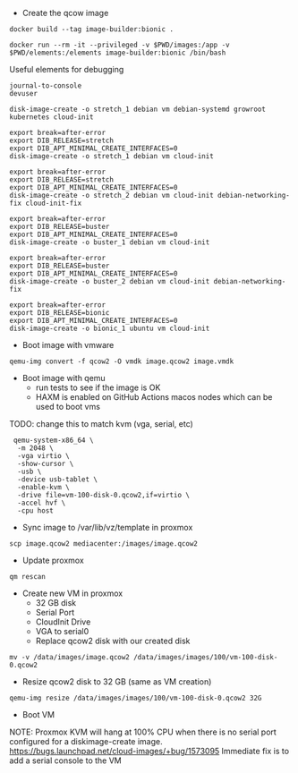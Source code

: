 - Create the qcow image
  
```
docker build --tag image-builder:bionic .
```
  
```
docker run --rm -it --privileged -v $PWD/images:/app -v $PWD/elements:/elements image-builder:bionic /bin/bash
```

Useful elements for debugging
```
journal-to-console
devuser
```

```
disk-image-create -o stretch_1 debian vm debian-systemd growroot kubernetes cloud-init

export break=after-error
export DIB_RELEASE=stretch
export DIB_APT_MINIMAL_CREATE_INTERFACES=0
disk-image-create -o stretch_1 debian vm cloud-init

export break=after-error
export DIB_RELEASE=stretch
export DIB_APT_MINIMAL_CREATE_INTERFACES=0
disk-image-create -o stretch_2 debian vm cloud-init debian-networking-fix cloud-init-fix

export break=after-error
export DIB_RELEASE=buster
export DIB_APT_MINIMAL_CREATE_INTERFACES=0
disk-image-create -o buster_1 debian vm cloud-init 

export break=after-error
export DIB_RELEASE=buster
export DIB_APT_MINIMAL_CREATE_INTERFACES=0
disk-image-create -o buster_2 debian vm cloud-init debian-networking-fix

export break=after-error
export DIB_RELEASE=bionic
export DIB_APT_MINIMAL_CREATE_INTERFACES=0
disk-image-create -o bionic_1 ubuntu vm cloud-init
```

- Boot image with vmware

```
qemu-img convert -f qcow2 -O vmdk image.qcow2 image.vmdk
```

- Boot image with qemu
  - run tests to see if the image is OK
  - HAXM is enabled on GitHub Actions macos nodes
    which can be used to boot vms

TODO: change this to match kvm (vga, serial, etc)
```
 qemu-system-x86_64 \
  -m 2048 \
  -vga virtio \
  -show-cursor \
  -usb \
  -device usb-tablet \
  -enable-kvm \
  -drive file=vm-100-disk-0.qcow2,if=virtio \
  -accel hvf \
  -cpu host
```

- Sync image to /var/lib/vz/template in proxmox

```
scp image.qcow2 mediacenter:/images/image.qcow2
```

- Update proxmox

```
qm rescan
```

- Create new VM in proxmox
  - 32 GB disk
  - Serial Port
  - CloudInit Drive
  - VGA to serial0
  - Replace qcow2 disk with our created disk

```
mv -v /data/images/image.qcow2 /data/images/images/100/vm-100-disk-0.qcow2
```

- Resize qcow2 disk to 32 GB (same as VM creation)

```
qemu-img resize /data/images/images/100/vm-100-disk-0.qcow2 32G
```

- Boot VM

NOTE: Proxmox KVM will hang at 100% CPU when there is no serial port configured for a diskimage-create image.
https://bugs.launchpad.net/cloud-images/+bug/1573095
Immediate fix is to add a serial console to the VM
